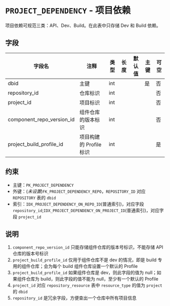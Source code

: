 # `PROJECT_DEPENDENCY` - 项目依赖

项目依赖可规范三类：API、Dev、Build。在此表中只存储 Dev 和 Build 依赖。

## 字段

| 字段名                    | 注释                    | 类型 | 长度 | 默认值 | 主键 | 可空 |
| ------------------------- | ----------------------- | ---- | ---- | ------ | ---- | ---- |
| dbid                      | 主键                    | int  |      |        | 是   | 否   |
| repository_id             | 仓库标识                | int  |      |        |      | 否   |
| project_id                | 项目标识                | int  |      |        |      | 否   |
| component_repo_version_id | 组件仓库的版本标识      | int  |      |        |      | 否   |
| project_build_profile_id  | 项目构建的 Profile 标识 | int  |      |        |      | 是   |

## 约束

* 主键：`PK_PROJECT_DEPENDENCY`
* 外键：(*未设置*)`FK_PROJECT_DEPENDENCY_REPO`，`REPOSITORY_ID` 对应 `REPOSITORY` 表的 `dbid`
* 索引：`IDX_PROJECT_DEPENDENCY_ON_REPO_ID`(普通索引)，对应字段 `repository_id`;`IDX_PROJECT_DEPENDENCY_ON_PROJECT_ID`(普通索引)，对应字段 `project_id`

## 说明

1. `component_repo_version_id` 只能存储组件仓库的版本号标识，不能存储 API 仓库的版本号标识
2. `project_build_profile_id` 仅用于组件仓库不是 dev 的情况，即是 build 专用的组件仓库；会为每个 build 组件仓库设置一个默认的 Profile
3. `project_build_profile_id` 如果组件仓库是 dev，则此字段的值为 null；如果组件仓库为 build，则此字段的值不能为 null，至少有一个默认的 Profile
4. `project_id` 对应 `repository_resource` 表中 `resource_type` 的值为 `project` 的 `dbid`
5. `repository_id` 是冗余字段，方便查出一个仓库中所有项目信息
